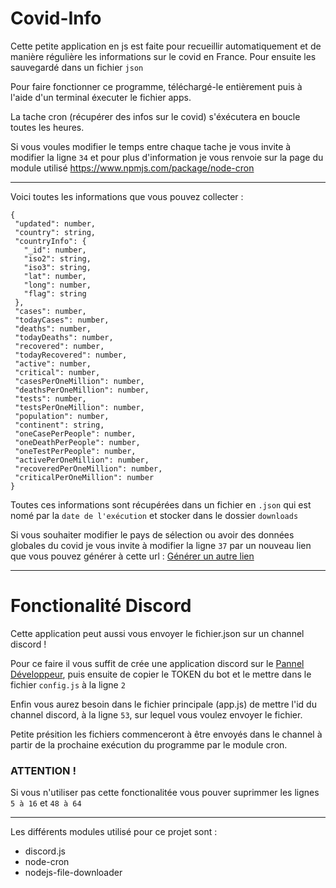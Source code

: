 # Covid-Info

Cette petite application en js est faite pour recueillir automatiquement et de manière régulière les informations sur le covid en France. Pour ensuite les sauvegardé dans un fichier `json`

Pour faire fonctionner ce programme, téléchargé-le entièrement puis à l'aide d'un terminal éxecuter le fichier apps.

La tache cron (récupérer des infos sur le covid) s'éxécutera en boucle toutes les heures.

Si vous voules modifier le temps entre chaque tache je vous invite à modifier la ligne `34` et pour plus d'information je vous renvoie sur la page du module utilisé https://www.npmjs.com/package/node-cron

<hr>

Voici toutes les informations que vous pouvez collecter :

 ```{
{
  "updated": number,
  "country": string,
  "countryInfo": {
    "_id": number,
    "iso2": string,
    "iso3": string,
    "lat": number,
    "long": number,
    "flag": string
  },
  "cases": number,
  "todayCases": number,
  "deaths": number,
  "todayDeaths": number,
  "recovered": number,
  "todayRecovered": number,
  "active": number,
  "critical": number,
  "casesPerOneMillion": number,
  "deathsPerOneMillion": number,
  "tests": number,
  "testsPerOneMillion": number,
  "population": number,
  "continent": string,
  "oneCasePerPeople": number,
  "oneDeathPerPeople": number,
  "oneTestPerPeople": number,
  "activePerOneMillion": number,
  "recoveredPerOneMillion": number,
  "criticalPerOneMillion": number
}
```

Toutes ces informations sont récupérées dans un fichier en `.json` qui est nomé par la `date de l'exécution` et stocker dans le dossier `downloads`

Si vous souhaiter modifier le pays de sélection ou avoir des données globales du covid je vous invite à modifier la ligne `37` par un nouveau lien que vous pouvez générer à cette url : <a href="https://disease.sh/docs/">Générer un autre lien</a>

<hr>

# Fonctionalité Discord
Cette application peut aussi vous envoyer le fichier.json sur un channel discord !

Pour ce faire il vous suffit de crée une application discord sur le <a href="https://discord.com/developers/applications">Pannel Développeur</a>, puis ensuite de copier le TOKEN du bot et le mettre dans le fichier `config.js` à la ligne `2`

Enfin vous aurez besoin dans le fichier principale (app.js) de mettre l'id du channel discord, à la ligne `53`, sur lequel vous voulez envoyer le fichier.

Petite présition les fichiers commenceront à être envoyés dans le channel à partir de la prochaine exécution du programme par le module cron.


### ATTENTION !
Si vous n'utiliser pas cette fonctionalitée vous pouver suprimmer les lignes `5 à 16` et `48 à 64`
<hr>

Les différents modules utilisé pour ce projet sont :
 - discord.js
 - node-cron
 - nodejs-file-downloader

